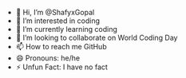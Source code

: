 - 👋 Hi, I’m @ShafyxGopal
- 👀 I’m interested in coding
- 🌱 I’m currently learning coding
- 💞️ I’m looking to collaborate on World Coding Day
- 📫 How to reach me GitHub
- 😄 Pronouns: he/he
- ⚡ Unfun Fact: I have no fact

<!---
ShafyxGopal/ShafyxGopal is a ✨ special ✨ repository because its `README.md` (this file) appears on your GitHub profile.
You can click the Preview link to take a look at your changes.
--->
